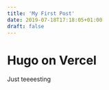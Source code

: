 ```yaml
---
title: 'My First Post'
date: 2019-07-18T17:18:05+01:00
draft: false
---
```


# Hugo on Vercel
Just teeeesting
